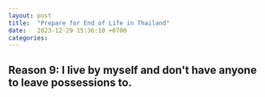 ```yaml
---
layout: post
title:  "Prepare for End of Life in Thailand"
date:   2023-12-29 15:36:10 +0700
categories:
---
```


## Reason 9: I live by myself and don't have anyone to leave possessions to.
